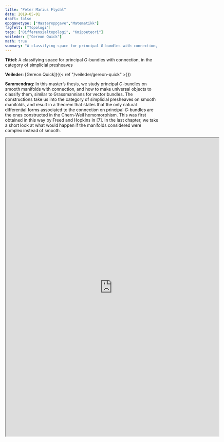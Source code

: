 ```yaml
---
title: "Peter Marius Flydal"
date: 2019-05-01
draft: false
oppgavetype: ["Masteroppgave","Matematikk"]
fagfelt: ["Topologi"]
tags: ["Differensialtopologi", "Knippeteori"]
veileder: ["Gereon Quick"]
math: true
summary: "A classifying space for principal G-bundles with connection, in the category of simplicial presheaves"
---
```


**Tittel:** A classifying space for principal $G$-bundles with connection, in the category of simplicial presheaves

**Veileder:** [Gereon Quick]({{< ref "/veileder/gereon-quick" >}})  

**Sammendrag:** In this master’s thesis, we study principal $G$-bundles on smooth manifolds with connection, and how to make universal objects to classify them, similar to Grassmannians for vector bundles. The constructions take us into the category of simplicial presheaves on smooth manifolds, and result in a theorem that states that the only natural differential forms associated to the connection on principal $G$-bundles are the ones constructed in the Chern-Weil homomorphism. This was first obtained in this way by Freed and Hopkins in [7]. In the last chapter, we take a short look at what would happen if the manifolds considered were complex instead of smooth.

<iframe src="https://drive.google.com/file/d/19wZ4bSHuqXwX-WFdWYFW5Su5CIQnGan_/preview" width="700" height="980" allow="autoplay"></iframe>

